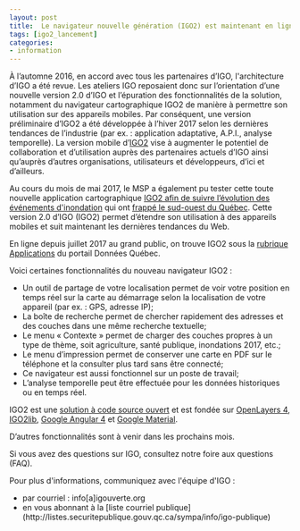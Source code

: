 ```yaml
---
layout: post
title:  Le navigateur nouvelle génération (IGO2) est maintenant en ligne
tags: [igo2_lancement] 
categories:
- information
---
```


À l’automne 2016, en accord avec tous les partenaires d’IGO, l'architecture d’IGO a été revue. 
Les ateliers IGO reposaient donc sur l’orientation d’une nouvelle version 2.0 d’IGO et l’épuration des fonctionnalités de la solution, notamment du navigateur cartographique IGO2 de manière à permettre son utilisation sur des appareils mobiles. 
Par conséquent, une version préliminaire d’IGO2 a été développée à l’hiver 2017 selon les dernières tendances de l’industrie (par ex. : application adaptative, A.P.I., analyse temporelle).
La  version  mobile  d’[IGO2](https://geoegl.msp.gouv.qc.ca/igo2/apercu-qc/) vise à augmenter le potentiel de collaboration et d’utilisation auprès des partenaires actuels d’IGO ainsi qu’auprès d’autres organisations, utilisateurs et développeurs, d’ici et d’ailleurs.

Au cours du mois de mai 2017, le MSP a également pu tester cette toute nouvelle application cartographique [IGO2 afin de suivre l’évolution des événements d'inondation](https://geoegl.msp.gouv.qc.ca/igo2/apercu-qc/?context=inondation) qui ont [frappé le sud-ouest du Québec](http://www.quebecgeographique.gouv.qc.ca/approfondir/bibliotheque/geoinfo/geoinfo-juillet-2017.asp).
Cette version 2.0 d’IGO (IGO2) permet d’étendre son utilisation à des appareils mobiles et suit maintenant les dernières tendances du Web.

En ligne depuis juillet 2017 au grand public, on trouve IGO2 sous la [rubrique Applications](https://www.donneesquebec.ca/fr/applications/) du portail Données Québec.

<div class="liste_igo2" markdown="1" >
Voici certaines fonctionnalités du nouveau navigateur IGO2 :
<ul>
<li>Un outil de partage de votre localisation permet de voir votre position en temps réel sur la carte au démarrage selon la localisation de votre appareil (par ex. : GPS, adresse IP);</li>
<li>La boîte de recherche permet de chercher rapidement des adresses et des couches dans une même recherche textuelle;</li>
<li>Le menu « Contexte » permet de charger des couches propres à un type de thème, soit agriculture, santé publique, inondations 2017, etc.;</li>
<li>Le menu d’impression permet de conserver une carte en PDF sur le téléphone et la consulter plus tard sans être connecté;</li>
<li>Ce navigateur est aussi fonctionnel sur un poste de travail;</li>
<li>L’analyse temporelle peut être effectuée pour les données historiques ou en temps réel.</li>
		</ul>
</div>

IGO2 est une [solution à code source ouvert](https://github.com/infra-geo-ouverte/igo2) et est fondée sur [OpenLayers 4](https://openlayers.org/), [IGO2lib](https://github.com/infra-geo-ouverte/igo2-lib), [Google Angular 4](https://angular.io/) et [Google Material](https://material.io/).

D’autres fonctionnalités sont à venir dans les prochains mois.

Si vous avez des questions sur IGO, consultez notre foire aux questions (FAQ).

Pour plus d'informations, communiquez avec l'équipe d'IGO :
<div class="contact" markdown="1" >
<ul>
			<li>par courriel : info[a]igouverte.org</li>
			<li>en vous abonnant  à la [liste courriel publique](http://listes.securitepublique.gouv.qc.ca/sympa/info/igo-publique) </li>
		</ul>
</div>

